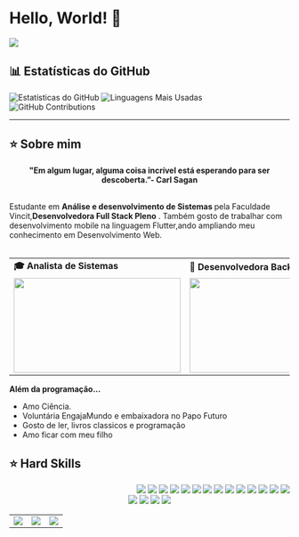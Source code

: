 # Hello, World! 👋

<img src="https://giphy.com/gifs/cat-computer-gato-LvlaXOfUxg9mPNGNBK"> 


## 📊 Estatísticas do GitHub
![Estatísticas do GitHub](https://github-readme-stats.vercel.app/api?username=andreinaoliveira&show_icons=true&theme=synthwave&include_all_commits=true&count_private=true)
![Linguagens Mais Usadas](https://github-readme-stats.vercel.app/api/top-langs/?username=andreinaoliveira&layout=compact&theme=synthwave)
![GitHub Contributions](https://github-readme-streak-stats.herokuapp.com/?user=andreinaoliveira&theme=synthwave)

---

## ⭐️ Sobre mim
<div align='center'>
  <b>"Em algum lugar, alguma coisa incrível está esperando para ser descoberta.”- Carl Sagan</b>
</div><br>

Estudante em <b>Análise e desenvolvimento de Sistemas </b> pela Faculdade Vincit,<b>Desenvolvedora Full Stack Pleno</b> </b>. Também gosto de trabalhar com desenvolvimento mobile na linguagem Flutter,</b>ando ampliando meu conhecimento em Desenvolvimento Web.
<br><br>

<div align="center">
  <table>
    <tr>
      <td><b>🎓 Analista de Sistemas </b></td>
      <td><b>🧪 Desenvolvedora Back End </b></td>
    </tr>
    <tr>
      <td><img src="https://apilgriminnarnia.files.wordpress.com/2018/09/legally-blonde-laptop-e1536078931635.jpg" width="300px" height="170px"></td>
      <td><img src="https://reactiongifs.me/wp-content/uploads/2019/05/Testers-Vs-Developers.gif" width="300px" height="170px"> </td>
    </tr>
  </table>
</div>

<b>Além da programação...</b>

- Amo Ciência.
- Voluntária EngajaMundo e embaixadora no Papo Futuro
- Gosto de ler, livros classicos e programação
- Amo ficar com meu filho

## ⭐️ Hard Skills
<div align="right">
  <!-- Python --> <img src="https://img.shields.io/badge/Python-FFD43B?style=for-the-badge&logo=python&logoColor=blue">
  <!-- JavaScript --> <img src="https://img.shields.io/badge/JavaScript-323330?style=for-the-badge&logo=javascript&logoColor=F7DF1E">
  <!-- Kotlin --> <img src="https://img.shields.io/badge/Kotlin-0095D5?&style=for-the-badge&logo=kotlin&logoColor=white">
  <!-- Json --> <img src="https://img.shields.io/badge/json-5E5C5C?style=for-the-badge&logo=json&logoColor=white">
  <!-- Selenium --> <img src="https://img.shields.io/badge/Selenium-008000?style=for-the-badge&logo=Selenium&logoColor=white">
  <!-- SQL --> <img src="https://img.shields.io/badge/Microsoft%20SQL%20Server-CC2927?style=for-the-badge&logo=microsoft%20sql%20server&logoColor=white">
  <!-- Arduino --> <img src="https://img.shields.io/badge/Arduino-00979C?style=for-the-badge&logo=Arduino&logoColor=white">
  <!-- Adobe XD --> <img src="https://img.shields.io/badge/Adobe%20XD-660066?style=for-the-badge&logo=AdobeXD&logoColor=white">
  <!-- Java --> <img src="https://img.shields.io/badge/Java-ED8B00?style=for-the-badge&logo=java&logoColor=white">
  <!-- PHP --> <img src="https://img.shields.io/badge/PHP-777BB4?style=for-the-badge&logo=php&logoColor=white">
  <!-- AWS --> <img src="https://img.shields.io/badge/AWS-232F3E?style=for-the-badge&logo=amazon-aws&logoColor=white">
  <!-- Azure --> <img src="https://img.shields.io/badge/Azure-0078D4?style=for-the-badge&logo=microsoft-azure&logoColor=white">
  <!-- Git --> <img src="https://img.shields.io/badge/Git-F05032?style=for-the-badge&logo=git&logoColor=white">
  <!-- Flutter --> <img src="https://img.shields.io/badge/Flutter-02569B?style=for-the-badge&logo=flutter&logoColor=white">
  <br>
</div>


<div align="center">
  <!-- Work Links -->
  <a href="https://github.com/Kell22-mkt" target="_blank"><img src="https://img.shields.io/badge/GitHub-100000?style=for-the-badge&logo=github&logoColor=white" target="_blank"></a>
  <a href="https://www.linkedin.com/in/andreinaoliveira/" target="_blank"><img src="https://img.shields.io/badge/-LinkedIn-%230077B5?style=for-the-badge&logo=linkedin&logoColor=white" target="_blank"></a>
  <a href="kellyckarolin@gmail.com"><img src="https://img.shields.io/badge/Gmail-D14836?style=for-the-badge&logo=gmail&logoColor=white"></a>
  <!-- YT Links -->
  <!-- Social Links -->
  <a href="https://instagram.com/criarcodigos" target="_blank"><img src="https://img.shields.io/badge/-Instagram-%23E4405F?style=for-the-badge&logo=instagram&logoColor=white" target="_blank"></a>
  <!-- OTH Links -->
</div>



<div align="center">
  <table>
    <tr>
      <td><img src="https://media0.giphy.com/media/iGfkcRNtl8tm8/giphy.gif?cid=ecf05e47a1k280sufqqv0vjqf9zvbwtrm6lc7injzbxk8vf8&ep=v1_gifs_search&rid=giphy.gif&ct=g"></td>
      <td><img src="https://media4.giphy.com/media/UVH47VMR3kkhfyp1PE/giphy.gif?cid=ecf05e47shltas0lxcdvvn9s01nmsjc8wwfvn3wmq1h51kp7&ep=v1_gifs_search&rid=giphy.gif&ct=g"></td>
      <td><img src="https://media1.giphy.com/media/xT8qB45TTnypO1h6KY/giphy.gif?cid=ecf05e47famv5jqcgff87miupm62wvl8v6n1e9nvzbeq3uk2&ep=v1_gifs_search&rid=giphy.gif&ct=g"></td>
    </tr>
  </table>
</div>

